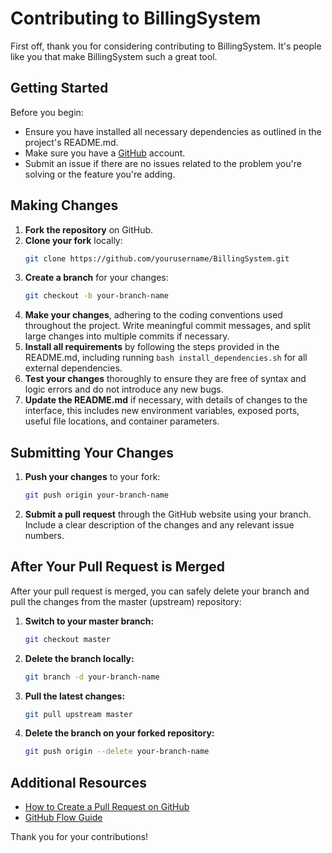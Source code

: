 
# Contributing to BillingSystem

First off, thank you for considering contributing to BillingSystem. It's people like you that make BillingSystem such a great tool.

## Getting Started

Before you begin:
- Ensure you have installed all necessary dependencies as outlined in the project's README.md.
- Make sure you have a [GitHub](https://github.com) account.
- Submit an issue if there are no issues related to the problem you're solving or the feature you're adding.

## Making Changes

1. **Fork the repository** on GitHub.
2. **Clone your fork** locally:
   ```sh
   git clone https://github.com/yourusername/BillingSystem.git
   ```
3. **Create a branch** for your changes:
   ```sh
   git checkout -b your-branch-name
   ```
4. **Make your changes**, adhering to the coding conventions used throughout the project. Write meaningful commit messages, and split large changes into multiple commits if necessary.
5. **Install all requirements** by following the steps provided in the README.md, including running `bash install_dependencies.sh` for all external dependencies.
6. **Test your changes** thoroughly to ensure they are free of syntax and logic errors and do not introduce any new bugs.
7. **Update the README.md** if necessary, with details of changes to the interface, this includes new environment variables, exposed ports, useful file locations, and container parameters.

## Submitting Your Changes

1. **Push your changes** to your fork:
   ```sh
   git push origin your-branch-name
   ```
2. **Submit a pull request** through the GitHub website using your branch. Include a clear description of the changes and any relevant issue numbers.

## After Your Pull Request is Merged

After your pull request is merged, you can safely delete your branch and pull the changes from the master (upstream) repository:

1. **Switch to your master branch:**
   ```sh
   git checkout master
   ```
2. **Delete the branch locally:**
   ```sh
   git branch -d your-branch-name
   ```
3. **Pull the latest changes:**
   ```sh
   git pull upstream master
   ```
4. **Delete the branch on your forked repository:**
   ```sh
   git push origin --delete your-branch-name
   ```

## Additional Resources

- [How to Create a Pull Request on GitHub](https://docs.github.com/en/github/collaborating-with-issues-and-pull-requests/creating-a-pull-request)
- [GitHub Flow Guide](https://guides.github.com/introduction/flow/)

Thank you for your contributions!
